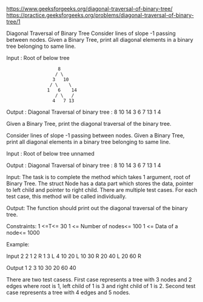 https://www.geeksforgeeks.org/diagonal-traversal-of-binary-tree/
https://practice.geeksforgeeks.org/problems/diagonal-traversal-of-binary-tree/1

Diagonal Traversal of Binary Tree Consider lines of slope -1 passing between nodes. Given a Binary
Tree, print all diagonal elements in a binary tree belonging to same line.

Input : Root of below tree

                       8
                      / \
                     3   10
                    / \    \
                   1   6    14   
                      / \   /
                     4   7 13

Output :
Diagonal Traversal of binary tree :
8 10 14 3 6 7 13 1 4

Given a Binary Tree, print the diagonal traversal of the binary tree.

Consider lines of slope -1 passing between nodes. Given a Binary Tree, print all diagonal elements
in a binary tree belonging to same line.

Input : Root of below tree unnamed

Output :
Diagonal Traversal of binary tree :
8 10 14 3 6 7 13 1 4

Input:
The task is to complete the method which takes 1 argument, root of Binary Tree. The struct Node has
a data part which stores the data, pointer to left child and pointer to right child. There are
multiple test cases. For each test case, this method will be called individually.

Output:
The function should print out the diagonal traversal of the binary tree.

Constraints:
1 <=T<= 30 1 <= Number of nodes<= 100 1 <= Data of a node<= 1000

Example:

Input 2 2 1 2 R 1 3 L 4 10 20 L 10 30 R 20 40 L 20 60 R

Output 1 2 3 10 30 20 60 40

There are two test casess. First case represents a tree with 3 nodes and 2 edges where root is 1,
left child of 1 is 3 and right child of 1 is 2. Second test case represents a tree with 4 edges and
5 nodes.
